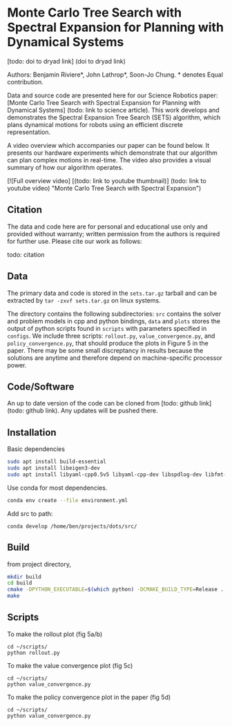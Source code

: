 # Monte Carlo Tree Search with Spectral Expansion for Planning with Dynamical Systems

<!-- [https://doi.org/10.5061/dryad.xgxd254r1](https://doi.org/10.5061/dryad.xgxd254r1) -->
[todo: doi to dryad link] (doi to dryad link)

Authors: Benjamin Riviere*, John Lathrop*, Soon-Jo Chung. * denotes Equal contribution. 

Data and source code are presented here for our Science Robotics paper: [Monte Carlo Tree Search with Spectral Expansion for Planning with Dynamical Systems] (todo: link to science article). This work develops and demonstrates the Spectral Expansion Tree Search (SETS) algorithm, which plans dynamical motions for robots using an efficient discrete representation. 

A video overview which accompanies our paper can be found below. It presents our hardware experiments which demonstrate that our algorithm can plan complex motions in real-time. The video also provides a visual summary of how our algorithm operates.

[![Full overview video] [(todo: link to youtube thumbnail)] (todo: link to youtube video) "Monte Carlo Tree Search with Spectral Expansion")

## Citation

The data and code here are for personal and educational use only and provided without warranty; written permission from the authors is required for further use. Please cite our work as follows:

todo: citation 
<!-- > @article{
> doi:10.1126/scirobotics.adn4722,
> author = {James Ragan  and Benjamin Riviere  and Fred Y. Hadaegh  and Soon-Jo Chung },
> title = {Online tree-based planning for active spacecraft fault estimation and collision avoidance},
> journal = {Science Robotics},
> volume = {11},
> number = {93},
> pages = {eadn4722},
> year = {2024},
> doi = {10.1126/scirobotics.adn4722},
> URL = {[https://www.science.org/doi/abs/10.1126/scirobotics.adn4722}](https://www.science.org/doi/abs/10.1126/scirobotics.adn4722}),
> eprint = {[https://www.science.org/doi/pdf/10.1126/scirobotics.adn4722}}](https://www.science.org/doi/pdf/10.1126/scirobotics.adn4722}}) -->


## Data

The primary data and code is stored in the `sets.tar.gz` tarball and can be extracted by `tar -zxvf sets.tar.gz` on linux systems. 

The directory contains the following subdirectories: `src` contains the solver and problem models in cpp and python bindings, `data` and `plots` stores the output of python scripts found in `scripts` with parameters specified in `configs`. We include three scripts: `rollout.py`, `value_convergence.py`, and `policy_convergence.py`, that should produce the plots in Figure 5 in the paper. There may be some small discreptancy in results because the solutions are anytime and therefore depend on machine-specific processor power. 


## Code/Software

An up to date version of the code can be cloned from [todo: github link] (todo: github link). Any updates will be pushed there. 


## Installation

Basic dependencies 
```bash
sudo apt install build-essential
sudo apt install libeigen3-dev
sudo apt install libyaml-cpp0.5v5 libyaml-cpp-dev libspdlog-dev libfmt-dev
```

Use conda for most dependencies. 
```bash
conda env create --file environment.yml
```

Add src to path:
```
conda develop /home/ben/projects/dots/src/
```

## Build
from project directory, 
```bash
mkdir build
cd build 
cmake -DPYTHON_EXECUTABLE=$(which python) -DCMAKE_BUILD_TYPE=Release ..
make 
```

## Scripts

To make the rollout plot (fig 5a/b)
```
cd ~/scripts/
python rollout.py
``` 

To make the value convergence plot (fig 5c)
```
cd ~/scripts/
python value_convergence.py
```

To make the policy convergence plot in the paper (fig 5d)
```
cd ~/scripts/
python value_convergence.py
```
